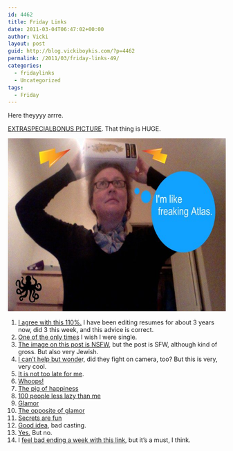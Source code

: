 ```yaml
---
id: 4462
title: Friday Links
date: 2011-03-04T06:47:02+00:00
author: Vicki
layout: post
guid: http://blog.vickiboykis.com/?p=4462
permalink: /2011/03/friday-links-49/
categories:
  - fridaylinks
  - Uncategorized
tags:
  - Friday
---
```

Here theyyyy arrre.

[EXTRASPECIALBONUS PICTURE](http://www.amazon.com/Instructions-Adam-Levin/dp/1934781827). That thing is HUGE.

<p style="text-align: center;">
  <a href="https://raw.githubusercontent.com/veekaybee/wlb/gh-pages/assets/images/2011/03/Photo-on-2011-02-15-at-06.16.jpg"><img class="aligncenter size-full wp-image-4468" title="Photo on 2011-02-15 at 06.16" src="https://raw.githubusercontent.com/veekaybee/wlb/gh-pages/assets/images/2011/03/Photo-on-2011-02-15-at-06.16.jpg" alt="" width="640" height="400" /></a>
</p>

  1. [I agree with this 110%.](http://utahtechjobs.com/2010/yes-your-resumes-file-name-does-matter.htm) I have been editing resumes for about 3 years now, did 3 this week, and this advice is correct.
  2. [One of the only times](http://www.nytimes.com/2011/03/03/fashion/03dating.html?_r=1&ref=books) I wish I were single.
  3. [The image on this post is NSFW](http://www.tabletmag.com/news-and-politics/60406/foreplay/), but the post is SFW, although kind of gross. But also very Jewish.
  4. [I can&#8217;t help but wonde](http://www.fastcompany.com/1733627/mit-scientist-captures-his-sons-first-90000-hours-on-video)r, did they fight on camera, too? But this is very, very cool.
  5. [It is not too late for me](http://www.hostessblog.com/2011/03/aliyeh%E2%80%99s-alice-in-wonderland-birthday-party/).
  6. [Whoops!](http://www.economicpopulist.org/content/imf-rates-dictatorships-just-revolutions)
  7. [The pig of happiness](http://1.bp.blogspot.com/_kOthKLSZJzM/TR5gIj3_u-I/AAAAAAAACn4/9GcGClu1J9Q/s1600/pig_of_happiness.jpg)
  8. [100 people less lazy than me](http://www.womendeliver.org/updates/entry/women-deliver-100-the-most-inspiring-people-delivering-for-girls-and-women/)
  9. [Glamor](http://scaryazeri.blogspot.com/2011/03/glamorization.html)
 10. [The opposite of glamor](http://www.economist.com/blogs/dailychart/2011/02/child_brides)
 11. [Secrets are fun](http://thecynicalgirl.com/off-the-grid-fridays-secrets/)
 12. [Good idea](http://andfaraway.net/blog/2011/03/03/disneys-dream-portrait-series-by-annie-leibovitz/), bad casting.
 13. [Yes.](http://www.themillions.com/2011/03/are-you-or-have-you-ever-been-a-jewish-writer.html) But no.
 14. I [feel bad ending a week with this link](http://thehairpin.com/2011/03/dead-frogs-with-pina-coladas/), but it&#8217;s a must, I think.